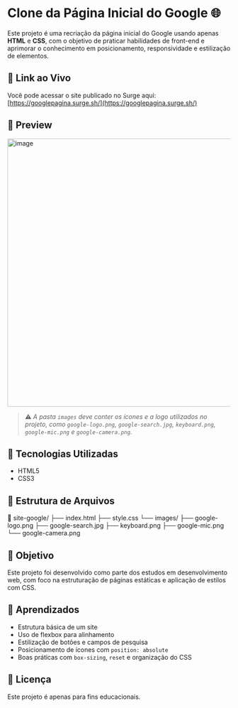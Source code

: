 # Clone da Página Inicial do Google 🌐

Este projeto é uma recriação da página inicial do Google usando apenas **HTML** e **CSS**, com o objetivo de praticar habilidades de front-end e aprimorar o conhecimento em posicionamento, responsividade e estilização de elementos.

## 🔗 Link ao Vivo

Você pode acessar o site publicado no Surge aqui:  
[https://googlepagina.surge.sh/](https://googlepagina.surge.sh/)

## 📸 Preview
<img width="1365" height="604" alt="image" src="https://github.com/user-attachments/assets/120ec365-060a-41aa-b6f4-686f395f07d2" />

> ⚠️ *A pasta `images` deve conter os ícones e a logo utilizados no projeto, como `google-logo.png`, `google-search.jpg`, `keyboard.png`, `google-mic.png` e `google-camera.png`.*

## 🚀 Tecnologias Utilizadas

- HTML5  
- CSS3

## 📁 Estrutura de Arquivos

📁 site-google/
├── index.html
├── style.css
└── images/
├── google-logo.png
├── google-search.jpg
├── keyboard.png
├── google-mic.png
└── google-camera.png


## 📌 Objetivo

Este projeto foi desenvolvido como parte dos estudos em desenvolvimento web, com foco na estruturação de páginas estáticas e aplicação de estilos com CSS.

## 🧠 Aprendizados

- Estrutura básica de um site  
- Uso de flexbox para alinhamento  
- Estilização de botões e campos de pesquisa  
- Posicionamento de ícones com `position: absolute`  
- Boas práticas com `box-sizing`, `reset` e organização do CSS

## 📄 Licença

Este projeto é apenas para fins educacionais.

